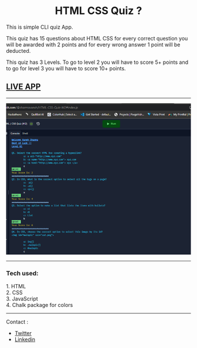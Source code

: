 <div align="center"><h1> HTML CSS Quiz ? </h1></div>

This is simple CLI quiz App.

This quiz has 15 questions about HTML CSS for every correct question you will be awarded with  2 points and for every wrong answer 1 point will be deducted.

This quiz has 3 Levels.
To go to level 2 you will have to score  5+ points and to go for level 3 you will have to score 10+ points.




## [LIVE APP](https://replit.com/@sharmavansh/HTML-CSS-Quiz-M2#index.js?embed=1&output=1)

---
![Demo Image](./images/demo.png)

---

<h3> Tech used: </h3>
1. HTML<br/>
2. CSS<br/>
3. JavaScript<br/>
4. Chalk package for colors 

---

Contact :

- [Twitter](https://twitter.com/Vanshsh2701)
- [Linkedin](https://www.linkedin.com/in/vanshsharma27/)